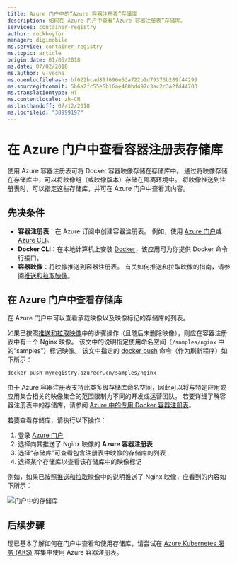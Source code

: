 ```yaml
---
title: Azure 门户中的“Azure 容器注册表”存储库
description: 如何在 Azure 门户中查看“Azure 容器注册表”存储库。
services: container-registry
author: rockboyfor
manager: digimobile
ms.service: container-registry
ms.topic: article
origin.date: 01/05/2018
ms.date: 07/02/2018
ms.author: v-yeche
ms.openlocfilehash: bf022bcad89f696e53a722b1d79373b289f44299
ms.sourcegitcommit: 5b6a2fc55e5b16ae480bd497c3ac2c3a2fd44703
ms.translationtype: HT
ms.contentlocale: zh-CN
ms.lasthandoff: 07/12/2018
ms.locfileid: "38999197"
---
```

# <a name="view-container-registry-repositories-in-the-azure-portal"></a>在 Azure 门户中查看容器注册表存储库

使用 Azure 容器注册表可将 Docker 容器映像存储在存储库中。 通过将映像存储在存储库中，可以将映像组（或映像版本）存储在隔离环境中。 将映像推送到注册表时，可以指定这些存储库，并可在 Azure 门户中查看其内容。

## <a name="prerequisites"></a>先决条件

* **容器注册表**：在 Azure 订阅中创建容器注册表。 例如，使用 [Azure 门户](container-registry-get-started-portal.md)或 [Azure CLI](container-registry-get-started-azure-cli.md)。
* **Docker CLI**：在本地计算机上安装 [Docker][docker-install]，该应用可为你提供 Docker 命令行接口。
* **容器映像**：将映像推送到容器注册表。 有关如何推送和拉取映像的指南，请参阅[推送和拉取映像](container-registry-get-started-docker-cli.md)。

## <a name="view-repositories-in-azure-portal"></a>在 Azure 门户中查看存储库

在 Azure 门户中可以查看承载映像以及映像标记的存储库的列表。

如果已按照[推送和拉取映像](container-registry-get-started-docker-cli.md)中的步骤操作（且随后未删除映像），则应在容器注册表中有一个 Nginx 映像。 该文中的说明指定使用命名空间（`/samples/nginx` 中的“samples”）标记映像。 该文中指定的 [docker push][docker-push] 命令（作为刷新程序）如下所示：

```Bash
docker push myregistry.azurecr.cn/samples/nginx
```

 由于 Azure 容器注册表支持此类多级存储库命名空间，因此可以将与特定应用或应用集合相关的映像集合的范围限制为不同的开发或运营团队。 若要详细了解容器注册表中的存储库，请参阅 [Azure 中的专用 Docker 容器注册表](container-registry-intro.md)。

若要查看存储库，请执行以下操作：

1. 登录 [Azure 门户][portal]
1. 选择向其推送了 Nginx 映像的 **Azure 容器注册表**
1. 选择“存储库”可查看包含注册表中映像的存储库的列表
1. 选择某个存储库以查看该存储库中的映像标记

例如，如果已按照[推送和拉取映像](container-registry-get-started-docker-cli.md)中的说明推送了 Nginx 映像，应看到的内容如下所示：

![门户中的存储库](./media/container-registry-repositories/container-registry-repositories.png)

## <a name="next-steps"></a>后续步骤

现已基本了解如何在门户中查看和使用存储库，请尝试在 [Azure Kubernetes 服务 (AKS)](../aks/tutorial-kubernetes-prepare-app.md) 群集中使用 Azure 容器注册表。

<!-- LINKS - External -->
[docker-install]: https://docs.docker.com/engine/installation/
[docker-push]: https://docs.docker.com/engine/reference/commandline/push/
[portal]: https://portal.azure.cn
<!-- Update_Description: new article on container registry repositories -->
<!--ms.date: 07/02/2018-->